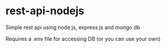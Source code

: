 # rest-api-nodejs

Simple rest api using node js, express js and mongo db

Requires a .env file for accessing DB (or you can use your own)

